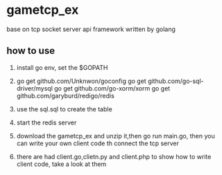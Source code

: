 # gametcp_ex
base on tcp socket server api framework written by golang

## how to use

1. install go env, set the $GOPATH

2. go get github.com/Unknwon/goconfig
   go get github.com/go-sql-driver/mysql
   go get github.com/go-xorm/xorm
   go get github.com/garyburd/redigo/redis

3. use the sql.sql to create the table

4. start the redis server

5. download the gametcp_ex and unzip it,then go run main.go, then you can write your own client code th connect the tcp server

6. there are had client.go,clietn.py and client.php to show how to write client code, take a look at them


